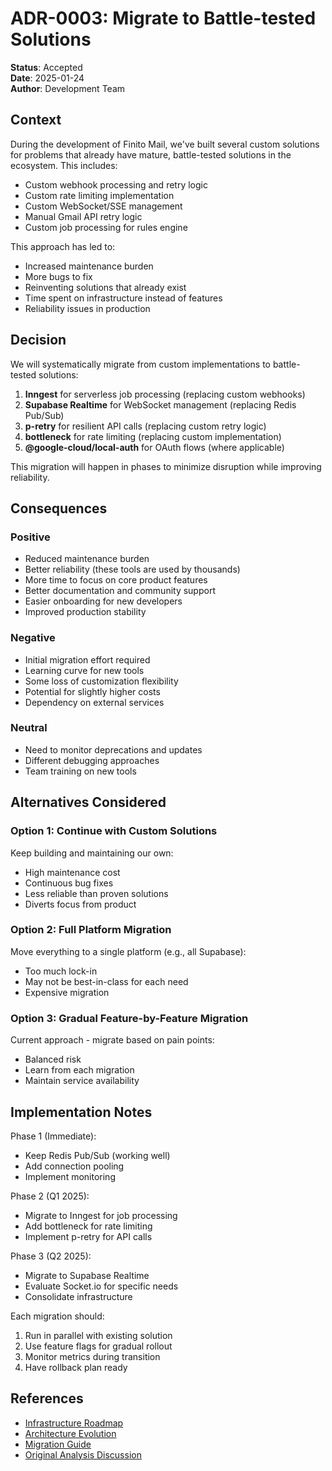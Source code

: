 # ADR-0003: Migrate to Battle-tested Solutions

**Status**: Accepted  
**Date**: 2025-01-24  
**Author**: Development Team

## Context

During the development of Finito Mail, we've built several custom solutions for problems that already have mature, battle-tested solutions in the ecosystem. This includes:

- Custom webhook processing and retry logic
- Custom rate limiting implementation  
- Custom WebSocket/SSE management
- Manual Gmail API retry logic
- Custom job processing for rules engine

This approach has led to:
- Increased maintenance burden
- More bugs to fix
- Reinventing solutions that already exist
- Time spent on infrastructure instead of features
- Reliability issues in production

## Decision

We will systematically migrate from custom implementations to battle-tested solutions:

1. **Inngest** for serverless job processing (replacing custom webhooks)
2. **Supabase Realtime** for WebSocket management (replacing Redis Pub/Sub)
3. **p-retry** for resilient API calls (replacing custom retry logic)
4. **bottleneck** for rate limiting (replacing custom implementation)
5. **@google-cloud/local-auth** for OAuth flows (where applicable)

This migration will happen in phases to minimize disruption while improving reliability.

## Consequences

### Positive
- Reduced maintenance burden
- Better reliability (these tools are used by thousands)
- More time to focus on core product features
- Better documentation and community support
- Easier onboarding for new developers
- Improved production stability

### Negative
- Initial migration effort required
- Learning curve for new tools
- Some loss of customization flexibility
- Potential for slightly higher costs
- Dependency on external services

### Neutral
- Need to monitor deprecations and updates
- Different debugging approaches
- Team training on new tools

## Alternatives Considered

### Option 1: Continue with Custom Solutions
Keep building and maintaining our own:
- High maintenance cost
- Continuous bug fixes
- Less reliable than proven solutions
- Diverts focus from product

### Option 2: Full Platform Migration
Move everything to a single platform (e.g., all Supabase):
- Too much lock-in
- May not be best-in-class for each need
- Expensive migration

### Option 3: Gradual Feature-by-Feature Migration
Current approach - migrate based on pain points:
- Balanced risk
- Learn from each migration
- Maintain service availability

## Implementation Notes

Phase 1 (Immediate):
- Keep Redis Pub/Sub (working well)
- Add connection pooling
- Implement monitoring

Phase 2 (Q1 2025):
- Migrate to Inngest for job processing
- Add bottleneck for rate limiting
- Implement p-retry for API calls

Phase 3 (Q2 2025):
- Migrate to Supabase Realtime
- Evaluate Socket.io for specific needs
- Consolidate infrastructure

Each migration should:
1. Run in parallel with existing solution
2. Use feature flags for gradual rollout
3. Monitor metrics during transition
4. Have rollback plan ready

## References

- [Infrastructure Roadmap](../../roadmap/INFRASTRUCTURE_ROADMAP.md)
- [Architecture Evolution](../../roadmap/ARCHITECTURE_EVOLUTION.md)
- [Migration Guide](../../roadmap/MIGRATION_GUIDE.md)
- [Original Analysis Discussion](#battle-tested-analysis)